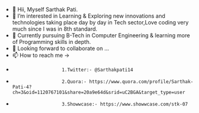 - 👋 Hii, Myself Sarthak Pati.
- 👀 I’m interested in Learning & Exploring new innovations and technologies taking place day by day in Tech sector,Love coding very much since I was in 8th standard.
- 🌱 Currently pursuing B-Tech in Computer Engineering & learning more of Programming skills in depth.
- 💞️ Looking forward to collaborate on ...
- 📫 How to reach me ->  
- 						1.Twitter:- @Sarthakpati14
- 						2.Quora:- https://www.quora.com/profile/Sarthak-Pati-4?ch=3&oid=1120767101&share=20a9e64d&srid=uC2BGA&target_type=user
- 						3.Showwcase:- https://www.showwcase.com/stk-07
<!---
Stk-79/Stk-79 is a ✨ special ✨ repository because its `README.md` (this file) appears on your GitHub profile.
You can click the Preview link to take a look at your changes.
--->

